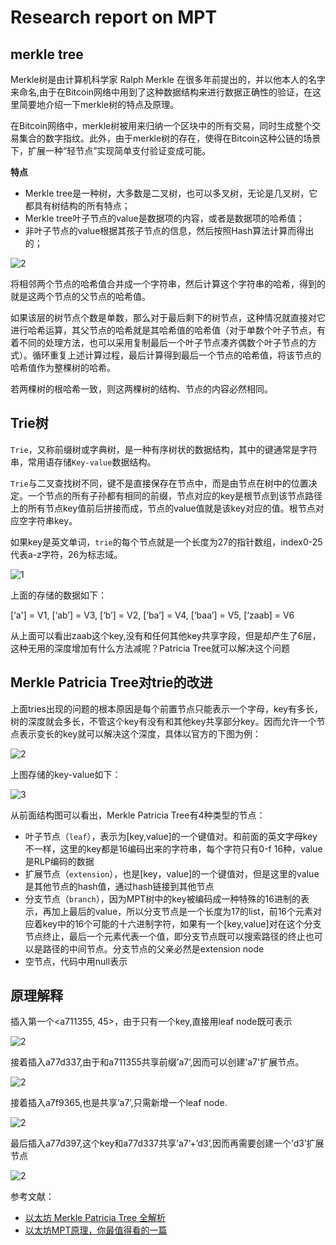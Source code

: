 # Research report on MPT
## merkle tree
Merkle树是由计算机科学家 Ralph Merkle 在很多年前提出的，并以他本人的名字来命名,由于在Bitcoin网络中用到了这种数据结构来进行数据正确性的验证，在这里简要地介绍一下merkle树的特点及原理。

在Bitcoin网络中，merkle树被用来归纳一个区块中的所有交易，同时生成整个交易集合的数字指纹。此外，由于merkle树的存在，使得在Bitcoin这种公链的场景下，扩展一种“轻节点”实现简单支付验证变成可能。

**特点**

* Merkle tree是一种树，大多数是二叉树，也可以多叉树，无论是几叉树，它都具有树结构的所有特点；
* Merkle tree叶子节点的value是数据项的内容，或者是数据项的哈希值；
* 非叶子节点的value根据其孩子节点的信息，然后按照Hash算法计算而得出的；

![2](./image/merkle.jpg)

将相邻两个节点的哈希值合并成一个字符串，然后计算这个字符串的哈希，得到的就是这两个节点的父节点的哈希值。

如果该层的树节点个数是单数，那么对于最后剩下的树节点，这种情况就直接对它进行哈希运算，其父节点的哈希就是其哈希值的哈希值（对于单数个叶子节点，有着不同的处理方法，也可以采用复制最后一个叶子节点凑齐偶数个叶子节点的方式）。循环重复上述计算过程，最后计算得到最后一个节点的哈希值，将该节点的哈希值作为整棵树的哈希。

若两棵树的根哈希一致，则这两棵树的结构、节点的内容必然相同。

## Trie树
`Trie`，又称前缀树或字典树，是一种有序树状的数据结构，其中的键通常是字符串，常用语存储`Key-value`数据结构。

`Trie`与二叉查找树不同，键不是直接保存在节点中，而是由节点在树中的位置决定。一个节点的所有子孙都有相同的前缀，节点对应的key是根节点到该节点路径上的所有节点key值前后拼接而成，节点的value值就是该key对应的值。根节点对应空字符串key。

如果key是英文单词，`trie`的每个节点就是一个长度为27的指针数组，index0-25代表a-z字符，26为标志域。

![1](./image/trie.png)

上面的存储的数据如下：

[‘a'] = V1, [‘ab’] = V3, [‘b’] = V2, [‘ba’] = V4,  [‘baa’] = V5, [‘zaab] = V6

从上面可以看出zaab这个key,没有和任何其他key共享字段，但是却产生了6层，这种无用的深度增加有什么方法减呢？Patricia Tree就可以解决这个问题

## Merkle Patricia Tree对trie的改进

上面tries出现的问题的根本原因是每个前置节点只能表示一个字母，key有多长，树的深度就会多长，不管这个key有没有和其他key共享部分key。因而允许一个节点表示变长的key就可以解决这个深度，具体以官方的下图为例：

![2](./image/patricia%20tree.png)

上图存储的key-value如下：

![3](./image/key)

从前面结构图可以看出，Merkle Patricia Tree有4种类型的节点：

* 叶子节点（`leaf`），表示为[key,value]的一个键值对。和前面的英文字母key不一样，这里的key都是16编码出来的字符串，每个字符只有0-f 16种，value是RLP编码的数据
* 扩展节点（`extension`），也是[key，value]的一个键值对，但是这里的value是其他节点的hash值，通过hash链接到其他节点
* 分支节点（`branch`），因为MPT树中的key被编码成一种特殊的16进制的表示，再加上最后的value，所以分支节点是一个长度为17的list，前16个元素对应着key中的16个可能的十六进制字符，如果有一个[key,value]对在这个分支节点终止，最后一个元素代表一个值，即分支节点既可以搜索路径的终止也可以是路径的中间节点。分支节点的父亲必然是extension node
* 空节点，代码中用null表示

## 原理解释

插入第一个<a711355, 45>，由于只有一个key,直接用leaf node既可表示

![2](./image/01.png)

接着插入a77d337,由于和a711355共享前缀’a7’,因而可以创建’a7'扩展节点。

![2](./image/02.png)

接着插入a7f9365,也是共享’a7’,只需新增一个leaf node.

![2](./image/0.png)

最后插入a77d397,这个key和a77d337共享’a7’+’d3’,因而再需要创建一个’d3’扩展节点

![2](./image/03.png)

参考文献：
- [以太坊 Merkle Patricia Tree 全解析](https://zhuanlan.zhihu.com/p/46702178)
- [以太坊MPT原理，你最值得看的一篇](https://blog.csdn.net/ITleaks/article/details/79992072)


